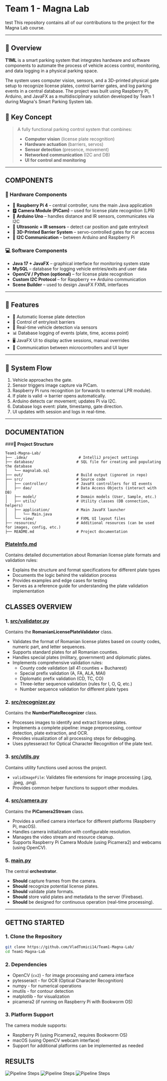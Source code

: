 # Team 1 - Magna Lab

test
This repository contains all of our contributions to the project for the Magna Lab course.

---
## 🚗 Overview

**T1ML** is a smart parking system that integrates hardware and software components to automate the process of vehicle access control, monitoring, and data logging in a physical parking space.

The system uses computer vision, sensors, and a 3D-printed physical gate setup to recognize license plates, control barrier gates, and log parking events in a central database. The project was built using Raspberry Pi, Arduino, and JavaFX as a multidisciplinary solution developed by Team 1 during Magna's Smart Parking System lab.

## 🧠 Key Concept

> A fully functional parking control system that combines:
> - **Computer vision** (license plate recognition)
> - **Hardware actuation** (barriers, servos)
> - **Sensor detection** (presence, movement)
> - **Networked communication** (I2C and DB)
> - **UI for control and monitoring**
---
## COMPONENTS
### 🔧 Hardware Components

- 🧠 **Raspberry Pi 4** – central controller, runs the main Java application
- 🅿️ **Camera Module (PiCam)** – used for license plate recognition (LPR)
- 🔌 **Arduino Uno** – handles distance and IR sensors, communicates via I2C
- 📡 **Ultrasonic + IR sensors** – detect car position and gate entry/exit
- 🚧 **3D-Printed Barrier System** – servo-controlled gates for car access
- 🔁 **I2C Communication** – between Arduino and Raspberry Pi


### 💻 Software Components

- **Java 17 + JavaFX** – graphical interface for monitoring system state
- **MySQL** – database for logging vehicle entries/exits and user data
- **OpenCV / Python (optional)** – for license plate recognition
- **Custom I2C Protocol** – for Raspberry ↔ Arduino communication
- **Scene Builder** – used to design JavaFX FXML interfaces
---

## 🚀 Features

- 📸 Automatic license plate detection
- 🛑 Control of entry/exit barriers
- 📍 Real-time vehicle detection via sensors
- 📊 Database logging of events (plate, time, access point)
- 🖥️ JavaFX UI to display active sessions, manual overrides
- 📡 Communication between microcontrollers and UI layer


---

## 🔄 System Flow

1. Vehicle approaches the gate.
2. Sensor triggers image capture via PiCam.
3. Raspberry Pi runs recognition (or forwards to external LPR module).
4. If plate is valid → barrier opens automatically.
5. Arduino detects car movement; updates Pi via I2C.
6. Database logs event: plate, timestamp, gate direction.
7. UI updates with session and logs in real-time.
---


## DOCUMENTATION
###**📁 Project Structure**
```
Team1-Magna-Lab/
├── .idea/                       # IntelliJ project settings
├── database/                   # SQL file for creating and populating the database
│   └── magnalab.sql
├── out/                        # Build output (ignored in repo)
├── src/                        # Source code
│   ├── controller/             # JavaFX controllers for UI events
│   ├── dao/                    # Data Access Objects (interact with DB)
│   ├── model/                  # Domain models (User, Sample, etc.)
│   ├── utils/                  # Utility classes (DB connection, helpers)
│   ├── application/            # Main JavaFX launcher
│   │   └── Main.java
│   └── view/                   # FXML UI layout files
├── resources/                  # Additional resources (can be used for images, config, etc.)
├── README.md                   # Project documentation
```

### **[PlateInfo.md](PlateInfo.md)**
Contains detailed documentation about Romanian license plate formats and validation rules:
- Explains the structure and format specifications for different plate types
- Documents the logic behind the validation process
- Provides examples and edge cases for testing
- Serves as a reference guide for understanding the plate validation implementation

## CLASSES OVERVIEW

### **1. [src/validator.py](src/validator.py)**
Contains the **RomanianLicensePlateValidator** class.
- Validates the format of Romanian license plates based on county codes, numeric part, and letter sequences.
- Supports standard plates for all Romanian counties.
- Handles special plates (military, government) and diplomatic plates.
- Implements comprehensive validation rules:
  - County code validation (all 41 counties + Bucharest)
  - Special prefix validation (A, FA, ALA, MAI)
  - Diplomatic prefix validation (CD, TC, CO)
  - Three-letter sequence validation (rules for I, O, Q, etc.)
  - Number sequence validation for different plate types


### **2. [src/recognizer.py](src/recognizer.py)**
Contains the **NumberPlateRecognizer** class.
- Processes images to identify and extract license plates.
- Implements a complete pipeline: image preprocessing, contour detection, plate extraction, and OCR.
- Provides visualization of all processing steps for debugging.
- Uses pytesseract for Optical Character Recognition of the plate text.

### **3. [src/utils.py](src/utils.py)**
Contains utility functions used across the project.
- `validImageFile`: Validates file extensions for image processing (.jpg, .jpeg, .png).
- Provides common helper functions to support other modules.

### **4. [src/camera.py](src/camera.py)**
Contains the **PiCamera2Stream** class.
- Provides a unified camera interface for different platforms (Raspberry Pi, macOS).
- Handles camera initialization with configurable resolution.
- Manages the video stream and resource cleanup.
- Supports Raspberry Pi Camera Module (using Picamera2) and webcams (using OpenCV).

### **5. [main.py](main.py)**
The central **orchestrator**.
- **Should** capture frames from the camera.
- **Should** recognize potential license plates.
- **Should** validate plate formats.
- **Should** store valid plates and metadata to the server (Firebase).
- **Should** be designed for continuous operation (real-time processing).

---

## GETTNG STARTED

### **1. Clone the Repository**

```bash
git clone https://github.com/VladTomici14/Team1-Magna-Lab/
cd Team1-Magna-Lab
```

### **2. Dependencies**
- OpenCV (`cv2`) - for image processing and camera interface
- pytesseract - for OCR (Optical Character Recognition)
- numpy - for numerical operations
- imutils - for contour detection
- matplotlib - for visualization
- picamera2 (if running on Raspberry Pi with Bookworm OS)

### **3. Platform Support**
The camera module supports:
- Raspberry Pi (using Picamera2, requires Bookworm OS)
- macOS (using OpenCV webcam interface)
- Support for additional platforms can be implemented as needed

## RESULTS

![Pipeline Steps](results/pipeline_steps_car1.png)
![Pipeline Steps](results/pipeline_steps_car3.png)
![Pipeline Steps](results/pipeline_steps_car7.png)
